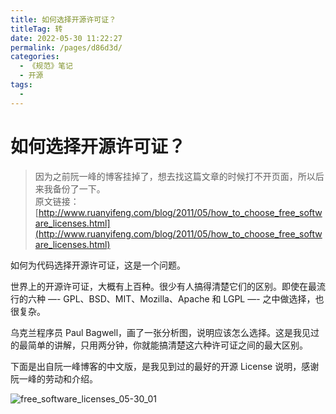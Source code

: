 ```yaml
---
title: 如何选择开源许可证？
titleTag: 转
date: 2022-05-30 11:22:27
permalink: /pages/d86d3d/
categories:
  - 《规范》笔记
  - 开源
tags:
  - 
---
```


# 如何选择开源许可证？

> 因为之前阮一峰的博客挂掉了，想去找这篇文章的时候打不开页面，所以后来我备份了一下。  
> 原文链接：[http://www.ruanyifeng.com/blog/2011/05/how_to_choose_free_software_licenses.html](http://www.ruanyifeng.com/blog/2011/05/how_to_choose_free_software_licenses.html)

如何为代码选择开源许可证，这是一个问题。

世界上的开源许可证，大概有上百种。很少有人搞得清楚它们的区别。即使在最流行的六种 —- GPL、BSD、MIT、Mozilla、Apache 和 LGPL —- 之中做选择，也很复杂。

乌克兰程序员 Paul Bagwell，画了一张分析图，说明应该怎么选择。这是我见过的最简单的讲解，只用两分钟，你就能搞清楚这六种许可证之间的最大区别。

下面是出自阮一峰博客的中文版，是我见到过的最好的开源 License 说明，感谢阮一峰的劳动和介绍。

![free_software_licenses_05-30_01](https://cdn.staticaly.com/gh/oliver556/image-hosting@master/20220530/free_software_licenses_05-30_01.39welpzyzgq0.webp)
